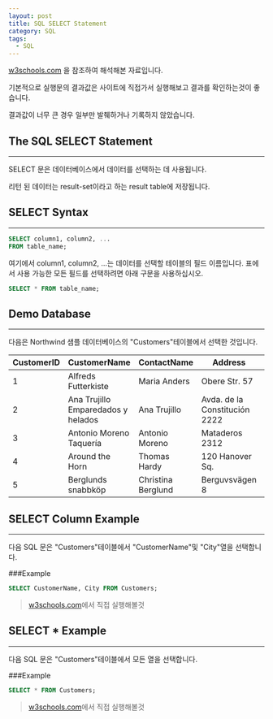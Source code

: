 ```yaml
---
layout: post
title: SQL SELECT Statement
category: SQL
tags:
  - SQL
---
```




[w3schools.com](www.w3schools.com/sql) 을 참조하여 해석해본 자료입니다.

기본적으로 실행문의 결과값은 사이트에 직접가서 실행해보고 결과를 확인하는것이 좋습니다.

결과값이 너무 큰 경우 일부만 발췌하거나 기록하지 않았습니다.







## The SQL SELECT Statement

---



SELECT 문은 데이터베이스에서 데이터를 선택하는 데 사용됩니다.

리턴 된 데이터는 result-set이라고 하는 result table에 저장됩니다.





## SELECT Syntax

---


```sql
SELECT column1, column2, ...
FROM table_name;
```



여기에서 column1, column2, ...는 데이터를 선택할 테이블의 필드 이름입니다. 표에서 사용 가능한 모든 필드를 선택하려면 아래 구문을 사용하십시오.



```sql
SELECT * FROM table_name;
```







## Demo Database

---

다음은 Northwind 샘플 데이터베이스의 "Customers"테이블에서 선택한 것입니다.



| CustomerID | CustomerName                       | ContactName        | Address                       | City        | PostalCode | Country |
| ---------- | ---------------------------------- | ------------------ | ----------------------------- | ----------- | ---------- | ------- |
| 1          | Alfreds Futterkiste                | Maria Anders       | Obere Str. 57                 | Berlin      | 12209      | Germany |
| 2          | Ana Trujillo Emparedados y helados | Ana Trujillo       | Avda. de la Constitución 2222 | México D.F. | 05021      | Mexico  |
| 3          | Antonio Moreno Taquería            | Antonio Moreno     | Mataderos 2312                | México D.F. | 05023      | Mexico  |
| 4          | Around the Horn                    | Thomas Hardy       | 120 Hanover Sq.               | London      | WA1 1DP    | UK      |
| 5          | Berglunds snabbköp                 | Christina Berglund | Berguvsvägen 8                | Luleå       | S-958 22   | Sweden  |







## SELECT Column Example

---

다음 SQL 문은 "Customers"테이블에서 "CustomerName"및 "City"열을 선택합니다.



###Example

```sql
SELECT CustomerName, City FROM Customers;
```

>[w3schools.com](www.w3schools.com/sql)에서 직접 실행해볼것







## SELECT * Example

---

다음 SQL 문은 "Customers"테이블에서 모든 열을 선택합니다.



###Example

```sql
SELECT * FROM Customers;
```

> [w3schools.com](www.w3schools.com/sql)에서 직접 실행해볼것
